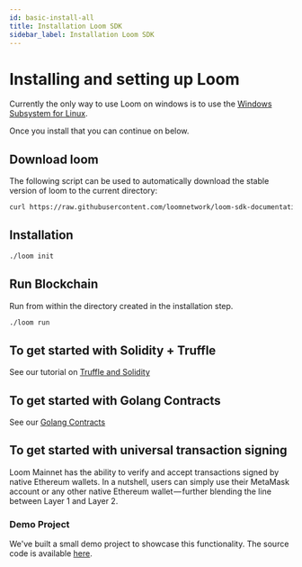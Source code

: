 ```yaml
---
id: basic-install-all
title: Installation Loom SDK
sidebar_label: Installation Loom SDK
---
```


# Installing and setting up Loom

Currently the only way to use Loom on windows is to use the   [Windows Subsystem for Linux](https://docs.microsoft.com/en-us/windows/wsl/install-win10).

Once you install that you can continue on below.

## Download loom

The following script can be used to automatically download the stable version of loom to the current directory:

```bash
curl https://raw.githubusercontent.com/loomnetwork/loom-sdk-documentation/master/scripts/get_loom.sh | sh
```

## Installation

```bash
./loom init
```

## Run Blockchain

Run from within the directory created in the installation step.

```bash
./loom run
```

## To get started with Solidity + Truffle

See our tutorial on [Truffle and Solidity](join-testnet.html)

## To get started with Golang Contracts

See our [Golang Contracts](prereqs-all.html)


## To get started with universal transaction signing

Loom Mainnet has the ability to verify and accept transactions signed by native Ethereum wallets. In a nutshell, users can simply use their MetaMask account or any other native Ethereum wallet — further blending the line between Layer 1 and Layer 2.


### Demo Project

We've built a small demo project to showcase this functionality. The source code is available [here](https://github.com/loomnetwork/Eth-Signing-Demo).
